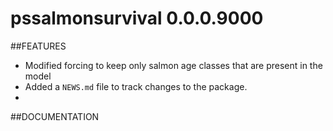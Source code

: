 # pssalmonsurvival 0.0.0.9000

##FEATURES
* Modified forcing to keep only salmon age classes that are present in the model 
* Added a `NEWS.md` file to track changes to the package.
*

##DOCUMENTATION
